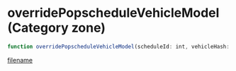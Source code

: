 # overridePopscheduleVehicleModel (Category zone)

```js
function overridePopscheduleVehicleModel(scheduleId: int, vehicleHash: number): void
```

[filename](overridePopscheduleVehicleModel_m.md ':include')